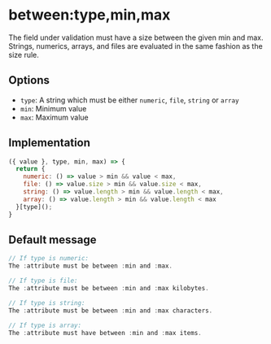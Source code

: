 # between:type,min,max

The field under validation must have a size between the given min and max. Strings, numerics, arrays, and files are evaluated in the same fashion as the size rule.

## Options

- `type`: A string which must be either `numeric`, `file`, `string` or `array`
- `min`: Minimum value
- `max`: Maximum value

## Implementation

```js
({ value }, type, min, max) => {
  return {
    numeric: () => value > min && value < max,
    file: () => value.size > min && value.size < max,
    string: () => value.length > min && value.length < max,
    array: () => value.length > min && value.length < max
  }[type]();
}
```

## Default message

```jsx
// If type is numeric:
The :attribute must be between :min and :max.

// If type is file:
The :attribute must be between :min and :max kilobytes.

// If type is string:
The :attribute must be between :min and :max characters.

// If type is array:
The :attribute must have between :min and :max items.
```
